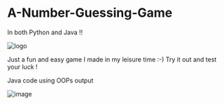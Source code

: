 # A-Number-Guessing-Game

In both Python and Java !!

![logo](https://user-images.githubusercontent.com/80421780/186738151-c9ae9386-b5c5-417a-aeec-6fe2662f278a.jpg)



Just a fun and easy game I made in my leisure time :-)   Try it out and test your luck !


Java code using OOPs output


![image](https://github.com/Ananya46Nigam/A-Number-Guessing-Game/assets/80421780/009d8477-432d-4806-9217-650d0f809a33)
